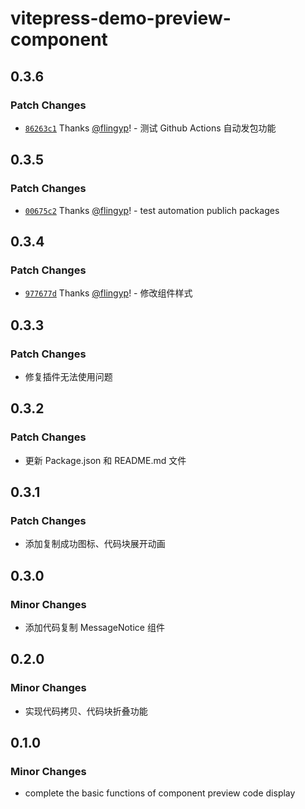 # vitepress-demo-preview-component

## 0.3.6

### Patch Changes

- [`86263c1`](https://github.com/flingyp/vitepress-demo-preview/commit/86263c1d503b2aa08062a80ef457abd641d3ddb5) Thanks [@flingyp](https://github.com/flingyp)! - 测试 Github Actions 自动发包功能

## 0.3.5

### Patch Changes

- [`00675c2`](https://github.com/flingyp/vitepress-demo-preview/commit/00675c214828d8f27f81a0adafb9112dfc9f9d56) Thanks [@flingyp](https://github.com/flingyp)! - test automation publich packages

## 0.3.4

### Patch Changes

- [`977677d`](https://github.com/flingyp/vitepress-demo-preview/commit/977677d42f729bf50950fd2eb0087c1e54fbea11) Thanks [@flingyp](https://github.com/flingyp)! - 修改组件样式

## 0.3.3

### Patch Changes

- 修复插件无法使用问题

## 0.3.2

### Patch Changes

- 更新 Package.json 和 README.md 文件

## 0.3.1

### Patch Changes

- 添加复制成功图标、代码块展开动画

## 0.3.0

### Minor Changes

- 添加代码复制 MessageNotice 组件

## 0.2.0

### Minor Changes

- 实现代码拷贝、代码块折叠功能

## 0.1.0

### Minor Changes

- complete the basic functions of component preview code display

